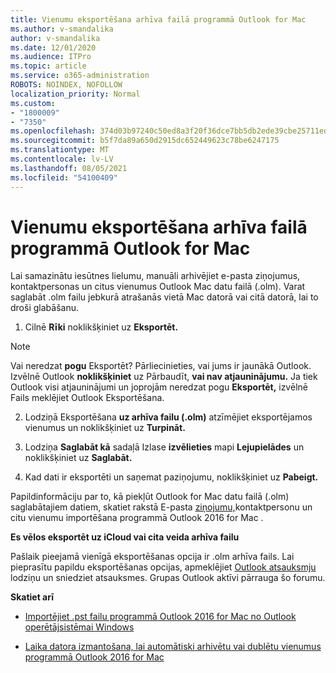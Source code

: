 ```yaml
---
title: Vienumu eksportēšana arhīva failā programmā Outlook for Mac
ms.author: v-smandalika
author: v-smandalika
ms.date: 12/01/2020
ms.audience: ITPro
ms.topic: article
ms.service: o365-administration
ROBOTS: NOINDEX, NOFOLLOW
localization_priority: Normal
ms.custom:
- "1800009"
- "7350"
ms.openlocfilehash: 374d03b97240c50ed8a3f20f36dce7bb5db2ede39cbe25711ed615efdbe1ac93
ms.sourcegitcommit: b5f7da89a650d2915dc652449623c78be6247175
ms.translationtype: MT
ms.contentlocale: lv-LV
ms.lasthandoff: 08/05/2021
ms.locfileid: "54100409"
---
```

# <a name="export-items-to-an-archive-file-in-outlook-for-mac"></a>Vienumu eksportēšana arhīva failā programmā Outlook for Mac

Lai samazinātu iesūtnes lielumu, manuāli arhivējiet e-pasta ziņojumus, kontaktpersonas un citus vienumus Outlook Mac datu failā (.olm). Varat saglabāt .olm failu jebkurā atrašanās vietā Mac datorā vai citā datorā, lai to droši glabāšanu.

1. Cilnē **Rīki** noklikšķiniet uz **Eksportēt.**

> [!NOTE]
> Vai neredzat **pogu** Eksportēt? Pārliecinieties, vai jums ir jaunākā Outlook. Izvēlnē Outlook **noklikšķiniet** uz Pārbaudīt, **vai nav atjauninājumu.** Ja tiek Outlook visi atjauninājumi un joprojām neredzat  pogu **Eksportēt,**  izvēlnē Fails meklējiet Outlook Eksportēšana.

2. Lodziņā Eksportēšana **uz arhīva failu (.olm)** atzīmējiet eksportējamos vienumus un noklikšķiniet uz **Turpināt.**

3. Lodziņa **Saglabāt kā** sadaļā Izlase **izvēlieties** mapi **Lejupielādes** un noklikšķiniet uz **Saglabāt.**

4. Kad dati ir eksportēti un saņemat paziņojumu, noklikšķiniet uz **Pabeigt.**

Papildinformāciju par to, kā piekļūt Outlook for Mac datu failā (.olm) saglabātajiem datiem, skatiet rakstā E-pasta [ziņojumu,](https://support.microsoft.com/office/import-and-export-outlook-email-contacts-and-calendar-92577192-3881-4502-b79d-c3bbada6c8ef#ID0EAACAAA=macOS)kontaktpersonu un citu vienumu importēšana programmā Outlook 2016 for Mac .

**Es vēlos eksportēt uz iCloud vai cita veida arhīva failu**

Pašlaik pieejamā vienīgā eksportēšanas opcija ir .olm arhīva fails. Lai pieprasītu papildu eksportēšanas opcijas, apmeklējiet [Outlook atsauksmju](https://outlook.uservoice.com/) lodziņu un sniedziet atsauksmes. Grupas Outlook aktīvi pārrauga šo forumu.

**Skatiet arī**

- [Importējiet .pst failu programmā Outlook 2016 for Mac no Outlook operētājsistēmai Windows](https://support.microsoft.com/office/import-a-pst-file-into-outlook-for-mac-from-outlook-for-windows-b4a6a1d6-94bb-4c85-a4fc-a83dc690e18c)

- [Laika datora izmantošana, lai automātiski arhivētu vai dublētu vienumus programmā Outlook 2016 for Mac](https://support.microsoft.com/office/automatically-archive-or-back-up-outlook-for-mac-items-441fcce5-2262-4b64-ac8c-fa949df989f5)
